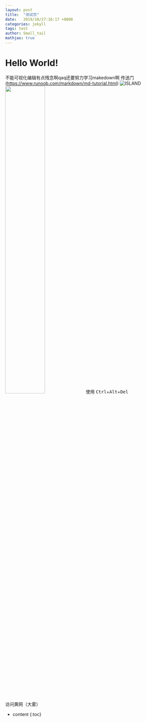 ```yaml
---
layout: post
title:  "测试页"
date:   2019/10/27:16:17 +0800
categories: jekyll
tags: test
author: Small_tail
mathjax: true
---
```

# Hello World! 
不能可视化编辑有点残念啊qaq还要努力学习makedown啊
传送门(https://www.runoob.com/markdown/md-tutorial.html)
![ISLAND](https://i.loli.net/2019/10/03/AMaJDk6sXqiHIBY.jpg)
<img src="https://i.loli.net/2019/10/03/AMaJDk6sXqiHIBY.jpg" width="50%">
使用 <kbd>Ctrl</kbd>+<kbd>Alt</kbd>+<kbd>Del</kbd> 访问黄网（大雾）
* content
{:toc}
